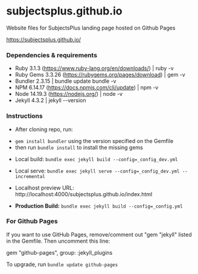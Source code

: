 # subjectsplus.github.io
Website files for SubjectsPlus landing page hosted on Github Pages

https://subjectsplus.github.io/

### Dependencies & requirements
* Ruby 3.1.3 (https://www.ruby-lang.org/en/downloads/) | ruby -v
* Ruby Gems 3.3.26 (https://rubygems.org/pages/download) | gem -v
* Bundler 2.3.15 | bundle update bundle -v
* NPM 6.14.17 (https://docs.npmjs.com/cli/update) | npm -v
* Node 14.19.3 (https://nodejs.org/) | node -v
* Jekyll 4.3.2 | jekyll --version

### Instructions
* After cloning repo, run:
- `gem install bundler` using the version specified on the Gemfile
- then run `bundle install` to install the missing gems

* Local build: `bundle exec jekyll build --config=_config_dev.yml`
* Local serve: `bundle exec jekyll serve --config=_config_dev.yml --incremental`

* Localhost preview URL:  http://localhost:4000/subjectsplus.github.io/index.html

* **Production Build:**
  `bundle exec jekyll build --config=_config.yml`

### For Github Pages

If you want to use GitHub Pages, remove/comment out "gem "jekyll" listed in the Gemfile. Then uncomment this line: 

gem "github-pages", group: :jekyll_plugins

To upgrade, run `bundle update github-pages`